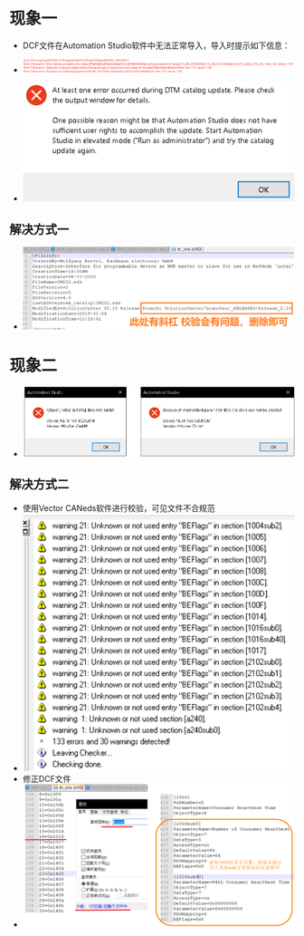 # 现象一
- DCF文件在Automation Studio软件中无法正常导入，导入时提示如下信息：
- ![](FILES/033CANopen导入DCF配置文件异常/image-20230224150206782.png)

- ![](FILES/033CANopen导入DCF配置文件异常/image-20230224150215438.png)
## 解决方式一
- ![](FILES/033CANopen导入DCF配置文件异常/image-20230224150321688.png)


# 现象二
- ![](FILES/033CANopen导入DCF配置文件异常/image-20230224150816687.png)
## 解决方式二
- 使用Vector CANeds软件进行校验，可见文件不合规范
- ![](FILES/033CANopen导入DCF配置文件异常/image-20230224150946566.png)
- 修正DCF文件
- ![](FILES/033CANopen导入DCF配置文件异常/image-20230224151018655.png)


